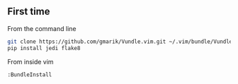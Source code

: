 ## First time

From the command line
```bash
git clone https://github.com/gmarik/Vundle.vim.git ~/.vim/bundle/Vundle.vim
pip install jedi flake8
```

From inside vim
```viml
:BundleInstall
```
